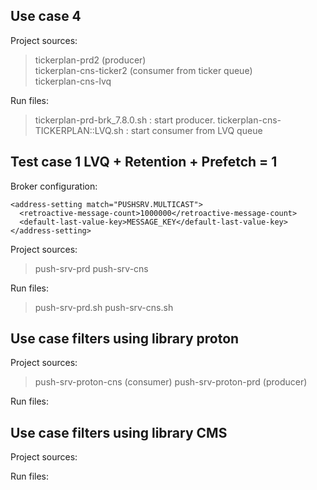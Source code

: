 ## Use case 4

Project sources:
>tickerplan-prd2 (producer)  
>tickerplan-cns-ticker2 (consumer from  ticker queue)  
>tickerplan-cns-lvq

Run files:
>tickerplan-prd-brk_7.8.0.sh : start producer.
>tickerplan-cns-TICKERPLAN::LVQ.sh : start consumer from LVQ queue

##  Test case 1 LVQ + Retention + Prefetch = 1
Broker configuration:
```
<address-setting match="PUSHSRV.MULTICAST">
  <retroactive-message-count>1000000</retroactive-message-count>
  <default-last-value-key>MESSAGE_KEY</default-last-value-key>
</address-setting>
```

Project sources:
>push-srv-prd
>push-srv-cns

Run files:
>push-srv-prd.sh
>push-srv-cns.sh


## Use case filters using library proton

Project sources:
>push-srv-proton-cns (consumer)
push-srv-proton-prd (producer)  

Run files:
>

## Use case filters using library CMS
Project sources:
>

Run files:
>
